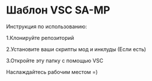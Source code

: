 # Шаблон VSC SA-MP
Инструкция по использованию:

1.Клонируйте репозиторий

2.Установите ваши скрипты мод и инклуды (Если есть)

3.Откройте эту папку с помощью VSC

Наслаждайтесь рабочим местом =)
